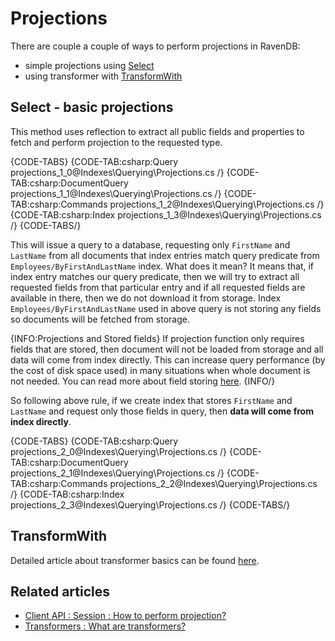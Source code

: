 ﻿# Projections

There are couple a couple of ways to perform projections in RavenDB:

- simple projections using [Select](../../indexes/querying/projections#select---basic-projections)
- using transformer with [TransformWith](../../indexes/querying/projections#transformwith)

## Select - basic projections

This method uses reflection to extract all public fields and properties to fetch and perform projection to the requested type.

{CODE-TABS}
{CODE-TAB:csharp:Query projections_1_0@Indexes\Querying\Projections.cs /}
{CODE-TAB:csharp:DocumentQuery projections_1_1@Indexes\Querying\Projections.cs /}
{CODE-TAB:csharp:Commands projections_1_2@Indexes\Querying\Projections.cs /}
{CODE-TAB:csharp:Index projections_1_3@Indexes\Querying\Projections.cs /}
{CODE-TABS/}

This will issue a query to a database, requesting only `FirstName` and `LastName` from all documents that index entries match query predicate from `Employees/ByFirstAndLastName` index. What does it mean? It means that, if index entry matches our query predicate, then we will try to extract all requested fields from that particular entry and if all requested fields are available in there, then we do not download it from storage. Index `Employees/ByFirstAndLastName` used in above query is not storing any fields so documents will be fetched from storage.

{INFO:Projections and Stored fields}
If projection function only requires fields that are stored, then document will not be loaded from storage and all data will come from index directly. This can increase query performance (by the cost of disk space used) in many situations when whole document is not needed. You can read more about field storing [here](../../indexes/storing-data-in-index).
{INFO/}

So following above rule, if we create index that stores `FirstName` and `LastName` and request only those fields in query, then **data will come from index directly**.

{CODE-TABS}
{CODE-TAB:csharp:Query projections_2_0@Indexes\Querying\Projections.cs /}
{CODE-TAB:csharp:DocumentQuery projections_2_1@Indexes\Querying\Projections.cs /}
{CODE-TAB:csharp:Commands projections_2_2@Indexes\Querying\Projections.cs /}
{CODE-TAB:csharp:Index projections_2_3@Indexes\Querying\Projections.cs /}
{CODE-TABS/}


## TransformWith

Detailed article about transformer basics can be found [here](../../transformers/what-are-transformers).

## Related articles

- [Client API : Session : How to perform projection?](../../client-api/session/querying/how-to-perform-projection)
- [Transformers : What are transformers?](../../transformers/what-are-transformers)
